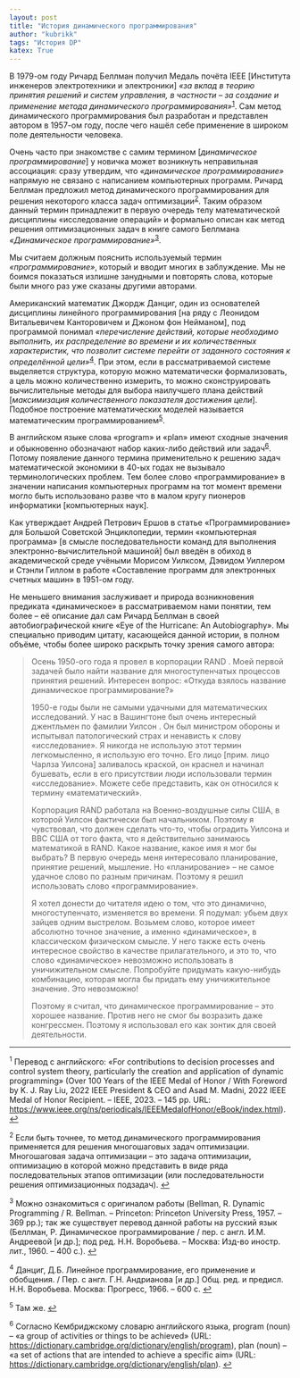 ```yaml
---
layout: post
title: "История динамического программирования"
author: "kubrikk"
tags: "История DP"
katex: True
---
```


В 1979-ом году Ричард Беллман получил Медаль почёта IEEE [Института инженеров электротехники и электроники] *«за вклад в теорию принятия решений и систем управления, в частности – за создание и применение метода динамического программирования»*<sup id="a1">[1](#f1)</sup>. Сам метод динамического программирования был разработан и представлен автором в 1957-ом году, после чего нашёл себе применение в широком поле деятельности человека.

Очень часто при знакомстве с самим термином [*динамическое программирование*] у новичка может возникнуть неправильная ассоциация: сразу утвердим, что *«динамическое программирование»* напрямую не связано с написанием компьютерных программ. Ричард Беллман предложил метод динамического программирования для решения некоторого класса задач оптимизации<sup id="a2">[2](#f2)</sup>. Таким образом данный термин принадлежит в первую очередь телу математической дисциплины «исследование операций» и формально описан как метод решения оптимизационных задач в книге самого Беллмана *«Динамическое программирование»*<sup id="a3">[3](#f3)</sup>.

Мы считаем должным пояснить используемый термин *«программирование»*, который и вводит многих в заблуждение. Мы не боимся показаться излишне занудными и повторять слова, которые были много раз уже сказаны другими авторами. 

Американский математик Джордж Данциг, один из основателей дисциплины линейного программирования [на ряду с Леонидом Витальевичем Канторовичем и Джоном фон Нейманом], под программой понимал *«перечисление действий, которые необходимо выполнить, их распределение во времени и их количественных характеристик, что позволит системе перейти от заданного состояния к определённой цели»*<sup id="a4">[4](#f4)</sup>. При этом, если в рассматриваемой системе выделяется структура, которую можно математически формализовать, а цель можно количественно измерить, то можно сконструировать вычислительные методы для выбора наилучшего плана действий [*максимизация количественного показателя достижения цели*]. Подобное построение математических моделей называется математическим программированием<sup id="a5">[5](#f5)</sup>.

В английском языке слова «program» и «plan» имеют сходные значения и обыкновенно обозначают набор каких-либо действий или задач<sup id="a6">[6](#f6)</sup>. Потому появление данного термина применительно к решению задач математической экономики в 40-ых годах не вызывало терминологических проблем. Тем более слово «программирование» в значении написания компьютерных программ на тот момент времени могло быть использовано разве что в малом кругу пионеров информатики [компьютерных наук]. 

Как утверждает Андрей Петрович Ершов в статье «Программирование»  для Большой Советской Энциклопедии, термин «компьютерная программа» [в смысле последовательности команд для выполнения электронно-вычислительной машиной] был введён в обиход в академической среде учёными Морисом Уилксом, Дэвидом Уиллером и Стэнли Гиллом в работе «Составление программ для электронных счетных машин»  в 1951-ом году.

Не меньшего внимания заслуживает и природа возникновения предиката «динамическое» в рассматриваемом нами понятии, тем более – её описание дал сам Ричард Беллман в своей автобиографической книге «Eye of the Hurricane: An Autobiography». Мы специально приводим цитату, касающейся данной истории, в полном объёме, чтобы более широко раскрыть точку зрения самого автора:

> Осень 1950-ого года я провел в корпорации RAND . Моей первой задачей было найти название для многоступенчатых процессов принятия решений. Интересен вопрос: «Откуда взялось название динамическое программирование?» 
> 
> 1950-е годы были не самыми удачными для математических исследований. У нас в Вашингтоне был очень интересный джентльмен по фамилии Уилсон . Он был министром обороны и испытывал патологический страх и ненависть к слову «исследование». Я никогда не использую этот термин легкомысленно, я использую его точно. Его лицо [прим. лицо Чарлза Уилсона] заливалось краской, он краснел и начинал бушевать, если в его присутствии люди использовали термин «исследование». Можете себе представить, как он относился к термину «математический». 
> 
> Корпорация RAND работала на Военно-воздушные силы США, в которой Уилсон фактически был начальником. Поэтому я чувствовал, что должен сделать что-то, чтобы оградить Уилсона и ВВС США от того факта, что я действительно занимаюсь математикой в RAND. Какое название, какое имя я мог бы выбрать? В первую очередь меня интересовало планирование, принятие решений, мышление. Но «планирование» – не самое удачное слово по разным причинам. Поэтому я решил использовать слово «программирование». 
> 
> Я хотел донести до читателя идею о том, что это динамично, многоступенчато, изменяется во времени. Я подумал: убьем двух зайцев одним выстрелом. Возьмем слово, которое имеет абсолютно точное значение, а именно «динамическое», в классическом физическом смысле. У него также есть очень интересное свойство в качестве прилагательного, и это то, что слово «динамическое» невозможно использовать в уничижительном смысле. Попробуйте придумать какую-нибудь комбинацию, которая могла бы придать ему уничижительное значение. Это невозможно! 
> 
> Поэтому я считал, что динамическое программирование – это хорошее название. Против него не смог бы возразить даже конгрессмен. Поэтому я использовал его как зонтик для своей деятельности.



---
<sup id="f1">1</sup> 
Перевод с английского: «For contributions to decision processes and control system theory, particularly the creation and application of dynamic programming» (Over 100 Years of the IEEE Medal of Honor / With Foreword by K. J. Ray Liu, 2022 IEEE President & CEO and Asad M. Madni, 2022 IEEE Medal of Honor Recipient. – IEEE, 2023. – 145 pp. URL: https://www.ieee.org/ns/periodicals/IEEEMedalofHonor/eBook/index.html). [↩](#a1)

<sup id="f2">2</sup>
Если быть точнее, то метод динамического программирования применяется для решения многошаговых задач оптимизации. Многошаговая задача оптимизации – это задача оптимизации, оптимизацию в которой можно представить в виде ряда последовательных этапов оптимизации (или последовательности решения оптимизационных подзадач). [↩](#a2)

<sup id="f3">3</sup>
Можно ознакомиться с оригиналом работы (Bellman, R. Dynamic Programming / R. Bellman. – Princeton:  Princeton University Press, 1957. – 369 pp.); так же существует перевод данной работы на русский язык (Беллман, Р. Динамическое программирование / пер. с англ. И.М. Андреевой [и др.]; под ред. Н.Н. Воробьева. – Москва: Изд-во иностр. лит., 1960. – 400 с.). [↩](#a3)

<sup id="f4">4</sup>
Данциг, Д.Б. Линейное программирование, его применение и обобщения. / Пер. с англ. Г.Н. Андрианова [и др.] Общ. ред. и предисл. Н.Н. Воробьева. Москва: Прогресс, 1966. – 600 с. [↩](#a4)

<sup id="f5">5</sup>
Там же. [↩](#a5)

<sup id="f6">6</sup>
Согласно Кембриджскому словарю английского языка, program (noun) – «a group of activities or things to be achieved» (URL: https://dictionary.cambridge.org/dictionary/english/program), plan (noun) – «a set of actions that are intended to achieve a specific aim» (URL: https://dictionary.cambridge.org/dictionary/english/plan). [↩](#a6)